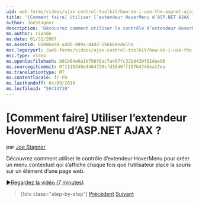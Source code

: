 ```yaml
---
uid: web-forms/videos/ajax-control-toolkit/how-do-i-use-the-aspnet-ajax-hovermenu-extender
title: '[Comment faire] Utiliser l’extendeur HoverMenu d’ASP.NET AJAX ? | Microsoft Docs'
author: JoeStagner
description: 'Découvrez comment utiliser le contrôle d’extendeur HoverMenu pour créer un menu contextuel qui s’affiche chaque fois que l’utilisateur place la souris sur un élément de r : nous...'
ms.author: riande
ms.date: 01/31/2007
ms.assetid: 61086ed8-ad8b-499a-84d2-5b6b68ede15a
msc.legacyurl: /web-forms/videos/ajax-control-toolkit/how-do-i-use-the-aspnet-ajax-hovermenu-extender
msc.type: video
ms.openlocfilehash: b01b64e0a1b798f0ac7a487fc32b8430f82dae90
ms.sourcegitcommit: 0f1119340e4464720cfd16d0ff15764746ea1fea
ms.translationtype: MT
ms.contentlocale: fr-FR
ms.lasthandoff: 04/09/2019
ms.locfileid: "59414710"
---
```

# <a name="how-do-i-use-the-aspnet-ajax-hovermenu-extender"></a>[Comment faire] Utiliser l’extendeur HoverMenu d’ASP.NET AJAX ?

par [Joe Stagner](https://github.com/JoeStagner)

Découvrez comment utiliser le contrôle d’extendeur HoverMenu pour créer un menu contextuel qui s’affiche chaque fois que l’utilisateur place la souris sur un élément d’une page web.

[&#9654;Regardez la vidéo (7 minutes)](https://channel9.msdn.com/Blogs/ASP-NET-Site-Videos/how-do-i-use-the-aspnet-ajax-hovermenu-extender)

> [!div class="step-by-step"]
> [Précédent](how-do-i-use-the-aspnet-ajax-filteredtextbox-extender.md)
> [Suivant](how-do-i-use-the-aspnet-ajax-togglebutton-extender.md)
